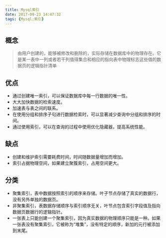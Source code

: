 ```yaml
---
title: Mysql索引
date: 2017-09-23 14:47:32
tags: {Mysql;索引}
---
```


## 概念
  > 由用户创建的，能够被修改和删除的，实际存储在数据库中的物理存在。它是某一表中一列或者若干列值得集合和相应的指向表中物理标志这些值的数据页的逻辑指针清单

## 优点
  * 通过创建唯一索引，可以保证数据库中每一行数据的唯一性。
  * 大大加快数据的检索速度。
  * 加速表与表之间的联系。
  * 在使用分组和排序子句进行数据检索时，可以显著减少查询中分组和排序的时间。
  * 通过使用索引，可以在查询的过程中使用优化隐藏器，提高系统性能。

## 缺点
  * 创建和维护索引需要耗费时间，时间随数据量增加而增加。
  * 索引占据物理空间，如果建立聚簇索引，占用空间更大。

## 分类
  * 聚集索引，表中数据按照索引的顺序来存储。叶子节点存储了真实的数据行，没有另外单独的数据页。
  * 非聚集索引，表数据存储顺序与索引顺序无关，叶节点包含索引字段值及指向数据页数据行的逻辑指针。
  * 一张表上只能创建一个聚集索引，因为真实数据的物理顺序只能是一种。如果一张表没有聚集索引，它被称为“堆集”，没有特定的顺序，新加的元行被添加到末尾。
